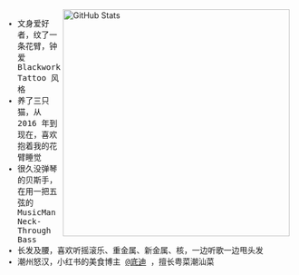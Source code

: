 <img src="https://github-readme-stats.vercel.app/api?username=chengpeiquan&theme=vue&show_icons=true&include_all_commits=true&count_private=true&hide_title=true&layout=compact&hide_border=true&bg_color=ffffff00&text_color=666" width="400" alt="GitHub Stats" align="right" />

<samp>
  <ul>
    <li>文身爱好者，纹了一条花臂，钟爱 Blackwork Tattoo 风格</li>
    <li>养了三只猫，从 2016 年到现在，喜欢抱着我的花臂睡觉</li>
    <li>很久没弹琴的贝斯手，在用一把五弦的 MusicMan Neck-Through Bass</li>
    <li>长发及腰，喜欢听摇滚乐、重金属、新金属、核，一边听歌一边甩头发</li>
    <li>潮州怒汉，小红书的美食博主 <a href="https://github.com/chengpeiquan/cooking-cookbook">@底迪</a> ，擅长粤菜潮汕菜</li>
  </ul>
</samp>
